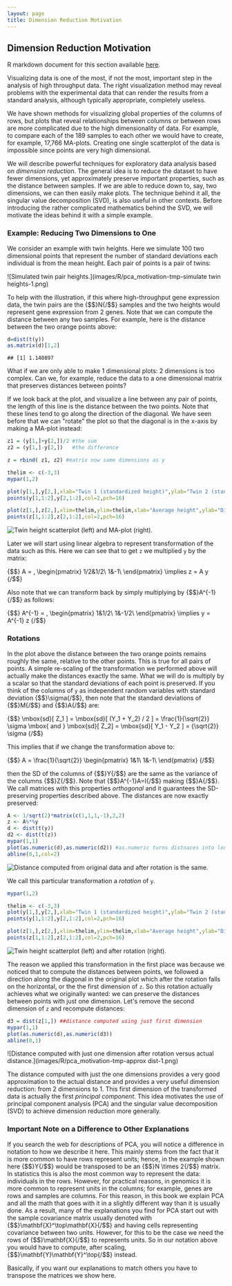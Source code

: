 ```yaml
---
layout: page
title: Dimension Reduction Motivation
---
```




## Dimension Reduction Motivation

R markdown document for this section available [here](https://github.com/genomicsclass/labs/tree/master/course3/pca_motivation.Rmd).

Visualizing data is one of the most, if not the most, important step in the analysis of high throughput data. The right visualization method may reveal problems with the experimental data that can render the results from a standard analysis, although typically appropriate, completely useless. 

We have shown methods for visualizing global properties of the columns of rows, but plots that reveal relationships between columns or between rows are more complicated due to the high dimensionality of data. For example, to compare each of the 189 samples to each other we would have to create, for example, 17,766 MA-plots. Creating one single scatterplot of the data is impossible since points are very high dimensional. 

We will describe powerful techniques for exploratory data analysis based on _dimension reduction_. The general idea is to reduce the dataset to have fewer dimensions, yet approximately preserve important properties, such as the distance between samples. If we are able to reduce down to, say, two dimensions, we can then easily make plots. The technique behind it all, the singular value decomposition (SVD), is also useful in other contexts. Before introducing the rather complicated mathematics behind the SVD, we will motivate the ideas behind it with a simple example.

### Example: Reducing Two Dimensions to One

We consider an example with twin heights. Here we simulate 100 two dimensional points that represent the number of standard deviations each individual is from the mean height. Each pair of points is a pair of twins:

![Simulated twin pair heights.](images/R/pca_motivation-tmp-simulate twin heights-1.png) 

To help with the illustration, if this where high-throughput gene expression data, the twin pairs are the {$$}N{/$$} samples and the two heights would represent gene expression from 2 genes. Note that we can compute the distance between any two samples. For example, here is the distance between the two orange points above:


```r
d=dist(t(y))
as.matrix(d)[1,2]
```

```
## [1] 1.140897
```

What if we are only able to make 1 dimensional plots: 2 dimensions is too complex. Can we, for example, reduce the data to a one dimensional matrix that preserves distances between points?

If we look back at the plot, and visualize a line between any pair of points, the length of this line is the distance between the two points. Note that these lines tend to go along the direction of the diagonal. We have seen before that we can "rotate" the plot so that the diagonal is in the x-axis by making a MA-plot instead:



```r
z1 = (y[1,]+y[2,])/2 #the sum 
z2 = (y[1,]-y[2,])   #the difference

z = rbind( z1, z2) #matrix now same dimensions as y

thelim <- c(-3,3)
mypar(1,2)

plot(y[1,],y[2,],xlab="Twin 1 (standardized height)",ylab="Twin 2 (standardized height)",xlim=thelim,ylim=thelim)
points(y[1,1:2],y[2,1:2],col=2,pch=16)

plot(z[1,],z[2,],xlim=thelim,ylim=thelim,xlab="Average height",ylab="Differnece in height")
points(z[1,1:2],z[2,1:2],col=2,pch=16)
```

![Twin height scatterplot (left) and MA-plot (right).](images/R/pca_motivation-tmp-rotation-1.png) 


Later we will start using linear algebra to represent transformation of the data such as this. Here we can see that to get `z` we multiplied `y` by the matrix:

{$$}
A = \,
\begin{pmatrix}
1/2&1/2\\
1&-1\\
\end{pmatrix}
\implies
z = A y
{/$$}

Also note that we can transform back by simply multiplying by {$$}A^{-1}{/$$} as follows:

{$$}
A^{-1} = \,
\begin{pmatrix}
1&1/2\\
1&-1/2\\
\end{pmatrix}
\implies
y = A^{-1} z
{/$$}

### Rotations 

In the plot above the distance between the two orange points remains roughly the same, relative to the other points. This is true for all pairs of points. A simple re-scaling of the transformation we performed above will actually make the distances exactly the same. What we will do is multiply by a scalar so that the standard deviations of each point is preserved. If you think of the columns of `y` as independent random variables with standard deviation {$$}\sigma{/$$}, then note that the standard deviations of {$$}M{/$$} and {$$}A{/$$} are:

{$$}
\mbox{sd}[ Z_1 ] = \mbox{sd}[ (Y_1 + Y_2) / 2 ] = \frac{1}{\sqrt{2}} \sigma \mbox{ and } \mbox{sd}[ Z_2] = \mbox{sd}[ Y_1 - Y_2  ] = {\sqrt{2}} \sigma 
{/$$}

This implies that if we change the transformation above to:

{$$}
A = \frac{1}{\sqrt{2}}
\begin{pmatrix}
1&1\\
1&-1\\
\end{pmatrix}
{/$$}

then the SD of the columns of {$$}Y{/$$} are the same as the variance of the columns {$$}Z{/$$}. Note that {$$}A^{-1}A=I{/$$} making {$$}A{/$$}. We call matrices with this properties _orthogonal_ and it guarantees the SD-preserving properties described above. The distances are now exactly preserved:


```r
A <- 1/sqrt(2)*matrix(c(1,1,1,-1),2,2)
z <- A%*%y
d <- dist(t(y))
d2 <- dist(t(z))
mypar(1,1)
plot(as.numeric(d),as.numeric(d2)) #as.numeric turns distnaces into long vector
abline(0,1,col=2)
```

![Distance computed from original data and after rotation is the same.](images/R/pca_motivation-tmp-rotation_preserves_dist-1.png) 

We call this particular transformation a _rotation_ of `y`. 


```r
mypar(1,2)

thelim <- c(-3,3)
plot(y[1,],y[2,],xlab="Twin 1 (standardized height)",ylab="Twin 2 (standardized height)",xlim=thelim,ylim=thelim)
points(y[1,1:2],y[2,1:2],col=2,pch=16)

plot(z[1,],z[2,],xlim=thelim,ylim=thelim,xlab="Average height",ylab="Differnece in height")
points(z[1,1:2],z[2,1:2],col=2,pch=16)
```

![Twin height scatterplot (left) and after rotation (right).](images/R/pca_motivation-tmp-rotation2-1.png) 

The reason we applied this transformation in the first place was because we noticed that to compute the distances between points, we followed a direction along the diagonal in the original plot which after the rotation falls on the horizontal, or the the first dimension of `z`. So this rotation actually achieves what we originally wanted: we can preserve the distances between points with just one dimension. Let's remove the second dimension of `z` and recompute distances:



```r
d3 = dist(z[1,]) ##distance computed using just first dimension
mypar(1,1)
plot(as.numeric(d),as.numeric(d3)) 
abline(0,1)
```

![Distance computed with just one dimension after rotation versus actual distance.](images/R/pca_motivation-tmp-approx dist-1.png) 

The distance computed with just the one dimensions provides a very good approximation to the actual distance and provides a very useful dimension reduction: from 2 dimensions to 1. This first dimension of the transformed data is actually the first _principal component_. This idea motivates the use of principal component analysis (PCA) and the singular value decomposition (SVD) to achieve dimension reduction more generally. 

### Important Note on a Difference to Other Explanations

If you search the web for descriptions of PCA, you will notice a difference in notation to how we describe it here. This mainly stems from the fact that it is more common to have rows represent units; hence,  in the example shown here {$$}Y{/$$} would be transposed to be an {$$}N \times 2{/$$} matrix. In statistics this is also the most common way to represent the data: individuals in the rows. However, for practical reasons, in genomics it is more common to represent units in the columns; for example, genes are rows and samples are columns. For this reason, in this book we explain PCA and all the math that goes with it in a slightly different way than it is usually done. As a result, many of the explanations you find for PCA start out with the sample covariance matrix usually denoted with
{$$}\mathbf{X}^\top\mathbf{X}{/$$} and having cells representing covariance between two units. However, for this to be the case we need the rows of {$$}\mathbf{X}{/$$} to represents units. So in our notation above you would have to compute, after scaling, {$$}\mathbf{Y}\mathbf{Y}^\top{/$$} instead.

Basically, if you want our explanations to match others you have to transpose the matrices we show here.








